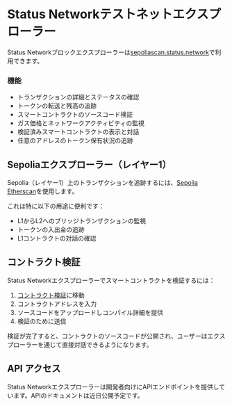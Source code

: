 # Status Networkテストネットエクスプローラー

Status Networkブロックエクスプローラーは[sepoliascan.status.network](https://sepoliascan.status.network)で利用できます。

### 機能
- トランザクションの詳細とステータスの確認
- トークンの転送と残高の追跡
- スマートコントラクトのソースコード検証
- ガス価格とネットワークアクティビティの監視
- 検証済みスマートコントラクトの表示と対話
- 任意のアドレスのトークン保有状況の追跡

## Sepoliaエクスプローラー（レイヤー1）

Sepolia（レイヤー1）上のトランザクションを追跡するには、[Sepolia Etherscan](https://sepolia.etherscan.io)を使用します。

これは特に以下の用途に便利です：
- L1からL2へのブリッジトランザクションの監視
- トークンの入出金の追跡
- L1コントラクトの対話の確認

## コントラクト検証

Status Networkエクスプローラーでスマートコントラクトを検証するには：

1. [コントラクト検証](https://sepoliascan.status.network/contract-verification)に移動
2. コントラクトアドレスを入力
3. ソースコードをアップロードしコンパイル詳細を提供
4. 検証のために送信

検証が完了すると、コントラクトのソースコードが公開され、ユーザーはエクスプローラーを通じて直接対話できるようになります。

## API アクセス

Status Networkエクスプローラーは開発者向けにAPIエンドポイントを提供しています。APIのドキュメントは近日公開予定です。
